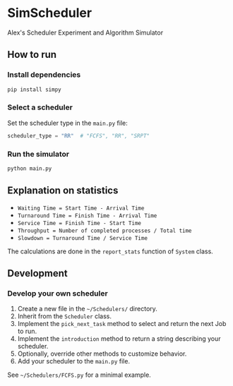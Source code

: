 # SimScheduler
Alex's Scheduler Experiment and Algorithm Simulator

## How to run

### Install dependencies
```bash
pip install simpy
```

### Select a scheduler
Set the scheduler type in the `main.py` file:
```python
scheduler_type = "RR"  # "FCFS", "RR", "SRPT"
```

### Run the simulator
```bash
python main.py
```

## Explanation on statistics
- `Waiting Time = Start Time - Arrival Time`
- `Turnaround Time = Finish Time - Arrival Time`
- `Service Time = Finish Time - Start Time`
- `Throughput = Number of completed processes / Total time`
- `Slowdown = Turnaround Time / Service Time`

The calculations are done in the `report_stats` function of `System` class.

## Development

### Develop your own scheduler
1. Create a new file in the `~/Schedulers/` directory.
2. Inherit from the `Scheduler` class.
3. Implement the `pick_next_task` method to select and return the next Job to run.
4. Implement the `introduction` method to return a string describing your scheduler.
5. Optionally, override other methods to customize behavior.
6. Add your scheduler to the `main.py` file.

See `~/Schedulers/FCFS.py` for a minimal example.

